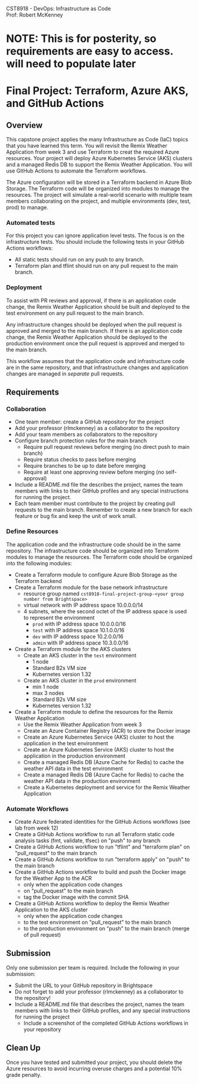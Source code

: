 CST8918 - DevOps: Infrastructure as Code \
Prof: Robert McKenney

# NOTE: This is for posterity, so requirements are easy to access. will need to populate later
# Final Project: Terraform, Azure AKS, and GitHub Actions

## Overview

This capstone project applies the many Infrastructure as Code (IaC) topics that you have learned this term. You will revisit the Remix Weather Application from week 3 and use Terraform to creat the required Azure resources. Your project will deploy Azure Kubernetes Service (AKS) clusters and a managed Redis DB to support the Remix Weather Application. You will use GitHub Actions to automate the Terraform workflows.

The Azure configuration will be stored in a Terraform backend in Azure Blob Storage. The Terraform code will be organized into modules to manage the resources. The project will simulate a real-world scenario with multiple team members collaborating on the project, and multiple environments (dev, test, prod) to manage.

### Automated tests

For this project you can ignore application level tests. The focus is on the infrastructure tests. You should include the following tests in your GitHub Actions workflows:

- All static tests should run on any push to any branch.
- Terraform plan and tflint should run on any pull request to the main branch.

### Deployment

To assist with PR reviews and approval, if there is an application code change, the Remix Weather Application should be built and deployed to the test environment on any pull request to the main branch.

Any infrastructure changes should be deployed when the pull request is approved and merged to the main branch. If there is an application code change, the Remix Weather Application should be deployed to the production environment once the pull request is approved and merged to the main branch.

This workflow assumes that the application code and infrastructure code are in the same repository, and that infrastructure changes and application changes are managed in _separate_ pull requests.

## Requirements

### Collaboration

- One team member: create a GitHub repository for the project
- Add your professor (rlmckenney) as a collaborator to the repository
- Add your team members as collaborators to the repository
- Configure branch protection rules for the main branch
  - Require pull request reviews before merging (no direct push to main branch)
  - Require status checks to pass before merging
  - Require branches to be up to date before merging
  - Require at least one approving review before merging (no self-approval)
- Include a README.md file the describes the project, names the team members with links to their GitHub profiles and any special instructions for running the project.
- Each team member must contribute to the project by creating pull requests to the main branch. Remember to create a new branch for each feature or bug fix and keep the unit of work small.

### Define Resources

The application code and the infrastructure code should be in the same repository. The infrastructure code should be organized into Terraform modules to manage the resources. The Terraform code should be organized into the following modules:

- Create a Terraform module to configure Azure Blob Storage as the Terraform backend
- Create a Terraform module for the base network infrastructure
  - resource group named `cst8918-final-project-group-<your group number from Brightspace>`
  - virtual network with IP address space 10.0.0.0/14
  - 4 subnets, where the second octet of the IP address space is used to represent the environment
    - `prod` with IP address space 10.0.0.0/16
    - `test` with IP address space 10.1.0.0/16
    - `dev` with IP address space 10.2.0.0/16
    - `admin` with IP address space 10.3.0.0/16
- Create a Terraform module for the AKS clusters
  - Create an AKS cluster in the `test` environment
    - 1 node
    - Standard B2s VM size
    - Kubernetes version 1.32
  - Create an AKS cluster in the `prod` environment
    - min 1 node
    - max 3 nodes
    - Standard B2s VM size
    - Kubernetes version 1.32
- Create a Terraform module to define the resources for the Remix Weather Application
  - Use the Remix Weather Application from week 3
  - Create an Azure Container Registry (ACR) to store the Docker image
  - Create an Azure Kubernetes Service (AKS) cluster to host the application in the test environment
  - Create an Azure Kubernetes Service (AKS) cluster to host the application in the production environment
  - Create a managed Redis DB (Azure Cache for Redis) to cache the weather API data in the test environment
  - Create a managed Redis DB (Azure Cache for Redis) to cache the weather API data in the production environment
  - Create a Kubernetes deployment and service for the Remix Weather Application

### Automate Workflows

- Create Azure federated identities for the GitHub Actions workflows (see lab from week 12)
- Create a GitHub Actions workflow to run all Terraform static code analysis tasks (fmt, validate, tfsec) on "push" to any branch
- Create a GitHub Actions workflow to run "tflint" and "terraform plan" on "pull_request" to the main branch
- Create a GitHub Actions workflow to run "terraform apply" on "push" to the main branch
- Create a GitHub Actions workflow to build and push the Docker image for the Weather App to the ACR
  - only when the application code changes
  - on "pull_request" to the main branch
  - tag the Docker image with the commit SHA
- Create a GitHub Actions workflow to deploy the Remix Weather Application to the AKS cluster
  - only when the application code changes
  - to the test environment on "pull_request" to the main branch
  - to the production environment on "push" to the main branch (merge of pull request)

## Submission

Only one submission per team is required. Include the following in your submission:

- Submit the URL to your GitHub repository in Brightspace
- Do not forget to add your professor (rlmckenney) as a collaborator to the repository!
- Include a README.md file that describes the project, names the team members with links to their GitHub profiles, and any special instructions for running the project
  - Include a screenshot of the completed GitHub Actions workflows in your repository

## Clean Up

Once you have tested and submitted your project, you should delete the Azure resources to avoid incurring overuse charges and a potential 10% grade penalty.